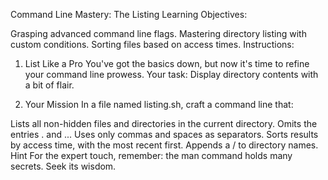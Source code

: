 Command Line Mastery: The Listing
Learning Objectives:

Grasping advanced command line flags.
Mastering directory listing with custom conditions.
Sorting files based on access times.
Instructions:
1. List Like a Pro
You've got the basics down, but now it's time to refine your command line prowess. Your task: Display directory contents with a bit of flair.

2. Your Mission
In a file named listing.sh, craft a command line that:

Lists all non-hidden files and directories in the current directory.
Omits the entries . and ...
Uses only commas and spaces as separators.
Sorts results by access time, with the most recent first.
Appends a / to directory names.
Hint
For the expert touch, remember: the man command holds many secrets. Seek its wisdom.